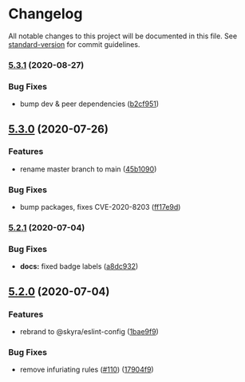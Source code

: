 # Changelog

All notable changes to this project will be documented in this file. See [standard-version](https://github.com/conventional-changelog/standard-version) for commit guidelines.

### [5.3.1](https://github.com/skyra-project/eslint-config/compare/v5.3.0...v5.3.1) (2020-08-27)


### Bug Fixes

* bump dev & peer dependencies ([b2cf951](https://github.com/skyra-project/eslint-config/commit/b2cf9513c391c0d3f5fdc7ba3f751d66d2ba4f65))

## [5.3.0](https://github.com/skyra-project/eslint-config/compare/v5.2.1...v5.3.0) (2020-07-26)


### Features

* rename master branch to main ([45b1090](https://github.com/skyra-project/eslint-config/commit/45b1090000ef357ccb931fcf7d3d46db2ccf3014))


### Bug Fixes

* bump packages, fixes CVE-2020-8203 ([ff17e9d](https://github.com/skyra-project/eslint-config/commit/ff17e9d85287712c95e523080f39eaf0dd21a36d))

### [5.2.1](https://github.com/skyra-project/eslint-config/compare/v5.2.0...v5.2.1) (2020-07-04)


### Bug Fixes

* **docs:** fixed badge labels ([a8dc932](https://github.com/skyra-project/eslint-config/commit/a8dc9326b490ce52db77f48de0b0e4afe2030df3))

## [5.2.0](https://github.com/skyra-project/eslint-config/compare/v3.0.0...v5.2.0) (2020-07-04)


### Features

* rebrand to @skyra/eslint-config ([1bae9f9](https://github.com/skyra-project/eslint-config/commit/1bae9f95d9c04b7478be879ff2c1d04b6b499f6d))


### Bug Fixes

* remove infuriating rules ([#110](https://github.com/skyra-project/eslint-config/issues/110)) ([17904f9](https://github.com/skyra-project/eslint-config/commit/17904f935484d51479f5bcd861e8c6e4ec89a432))
